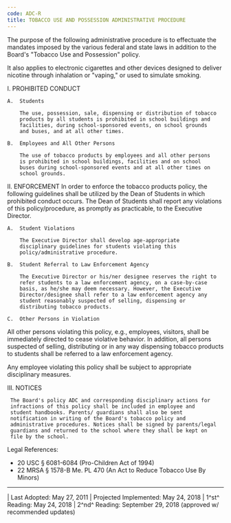 ```yaml
---
code: ADC-R
title: TOBACCO USE AND POSSESSION ADMINISTRATIVE PROCEDURE
---
```


The purpose of the following administrative procedure is to effectuate
the mandates imposed by the various federal and state laws in addition
to the Board's "Tobacco Use and Possession" policy.

It also applies to electronic cigarettes and other devices designed to
deliver nicotine through inhalation or "vaping," or used to simulate
smoking.

I.  PROHIBITED CONDUCT

    A.  Students

        The use, possession, sale, dispensing or distribution of tobacco
        products by all students is prohibited in school buildings and
        facilities, during school-sponsored events, on school grounds
        and buses, and at all other times.

    B.  Employees and All Other Persons

        The use of tobacco products by employees and all other persons
        is prohibited in school buildings, facilities and on school
        buses during school-sponsored events and at all other times on
        school grounds.

II. ENFORCEMENT In order to enforce the tobacco products policy, the
    following guidelines shall be utilized by the Dean of Students in
    which prohibited conduct occurs. The Dean of Students shall report
    any violations of this policy/procedure, as promptly as practicable,
    to the Executive Director.

    A.  Student Violations

        The Executive Director shall develop age-appropriate
        disciplinary guidelines for students violating this
        policy/administrative procedure.

    B.  Student Referral to Law Enforcement Agency

        The Executive Director or his/ner designee reserves the right to
        refer students to a law enforcement agency, on a case-by-case
        basis, as he/she may deem necessary. However, the Executive
        Director/designee shall refer to a law enforcement agency any
        student reasonably suspected of selling, dispensing or
        distributing tobacco products.

    C.  Other Persons in Violation

All other persons violating this policy, e.g., employees, visitors,
shall be immediately directed to cease violative behavior. In addition,
all persons suspected of selling, distributing or in any way dispensing
tobacco products to students shall be referred to a law enforcement
agency.

Any employee violating this policy shall be subject to appropriate
disciplinary measures.

III. NOTICES

     The Board's policy ADC and corresponding disciplinary actions for
     infractions of this policy shall be included in employee and
     student handbooks. Parents/ guardians shall also be sent
     notification in writing of the Board's tobacco policy and
     administrative procedures. Notices shall be signed by parents/legal
     guardians and returned to the school where they shall be kept on
     file by the school.

Legal References:

-   20 USC § 6081-6084 (Pro-Children Act of 1994)
-   22 MRSA § 1578-B Me. PL 470 (An Act to Reduce Tobacco Use By Minors)

------------------------------------------------------------------------

| Last Adopted: May 27, 2011
| Projected Implemented: May 24, 2018
| 1^st^ Reading: May 24, 2018
| 2^nd^ Reading: September 29, 2018 (approved w/ recommended updates)
